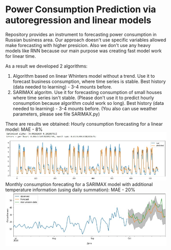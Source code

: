 # Power Consumption Prediction via autoregression and linear models

Repository provides an instrument to forecasting power consumption in Russian business area. Our approach doesn't use specific variables allowed make forecasting with higher presicion. Also we don't use any heavy models like RNN because our main purpose was creating fast model work for linear time. 

As a result we developed 2 algorithms:

1) Algorithm based on linear Whinters model without a trend. Use it to forecast business consumption, where time series is stable. Best history (data needed to learning) - 3-4 mounts before.
2) SARIMAX algoritm. Use it for forecasting consumption of small houses where time series isn't stable. (Please don't use it to predict hourly consumption because algorithm could work so long). Best history (data needed to learning) - 3-4 mounts before. (You also can use weather parameters, please see file SARIMAX.py)

There are results we obtained:
Hourly consumption forecasting for a linear model:
MAE - 8%
![alt text](https://github.com/tolber01/energy_consume_prediction_public/blob/main/main/winters_best.jpg)
Monthly consumption forecating for a SARIMAX model with additional temperature information (using daily summation):
MAE - 20%
![alt text](https://github.com/tolber01/energy_consume_prediction_public/blob/main/main/sarimax_best.jpg)

